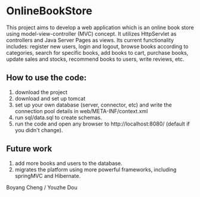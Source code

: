 # OnlineBookStore
This project aims to develop a web application which is an online book store using model-view-controller (MVC) concept. It utilizes HttpServlet as controllers and Java Server Pages as views. Its current functionality includes: register new users, login and logout, browse books according to categories, search for specific books, add books to cart, purchase books, update sales and stocks, recommend books to users, write reviews, etc.

## How to use the code:
1. download the project
2. download and set up tomcat
3. set up your own database (server, connector, etc) and write the connection pool details in web/META-INF/context.xml
4. run sql/data.sql to create schemas.
5. run the code and open any browser to http://localhost:8080/ (default if you didn't change).

## Future work
1. add more books and users to the database.
2. migrates the platform using more powerful frameworks, including springMVC and Hibernate.


Boyang Cheng / Youzhe Dou


